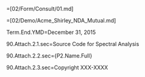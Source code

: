 =[02/Form/Consult/01.md]

=[02/Demo/Acme_Shirley_NDA_Mutual.md]

Term.End.YMD=December 31, 2015

90.Attach.2.1.sec=Source Code for Spectral Analysis

90.Attach.2.2.sec={P2.Name.Full}

90.Attach.2.3.sec=Copyright XXX-XXXX